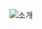 ![소개](https://github.com/Mobydick-Team/kkm_front_v2/assets/80014467/9e551f18-6a34-4f09-94a8-a2ea75a5e112)
